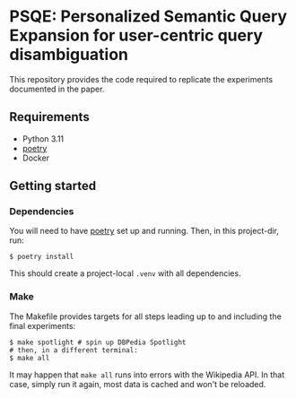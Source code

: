 # PSQE: Personalized Semantic Query Expansion for user-centric query disambiguation

This repository provides the code required to replicate the experiments documented in the paper.

## Requirements

* Python 3.11
* [poetry](https://python-poetry.org/)
* Docker

## Getting started

### Dependencies

You will need to have [poetry](https://python-poetry.org/) set up and running.
Then, in this project-dir, run:

```shell
$ poetry install
```

This should create a project-local `.venv` with all dependencies.

### Make

The Makefile provides targets for all steps leading up to and including the final experiments:

```shell
$ make spotlight # spin up DBPedia Spotlight
# then, in a different terminal:
$ make all
```

It may happen that `make all` runs into errors with the Wikipedia API.
In that case, simply run it again, most data is cached and won't be reloaded.